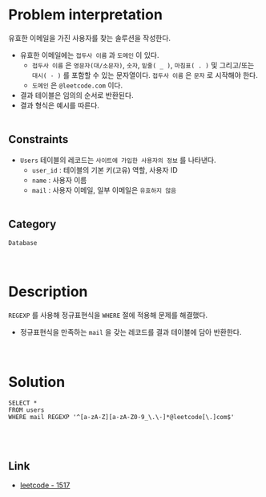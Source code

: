 # Problem interpretation
유효한 이메일을 가진 사용자를 찾는 솔루션을 작성한다.
- 유효한 이메일에는 `접두사 이름` 과 `도메인` 이 있다.
    - `접두사 이름` 은 `영문자(대/소문자)`, `숫자`, `밑줄( _ )`, `마침표( . )` 및 그리고/또는 `대시( - )` 를 포함할 수 있는 문자열이다. `접두사 이름` 은 `문자` 로 시작해야 한다.
    - `도메인` 은 `@leetcode.com` 이다.
- 결과 테이블은 임의의 순서로 반환된다.
- 결과 형식은 예시를 따른다.
<br/><br/>

## Constraints
- `Users` 테이블의 레코드는 `사이트에 가입한 사용자의 정보` 를 나타낸다.
    - `user_id` : 테이블의 기본 키(고유) 역할, 사용자 ID
    - `name` : 사용자 이름
    - `mail` : 사용자 이메일, 일부 이메일은 `유효하지 않음`
<br/><br/>

## Category
`Database`
<br/><br/><br/>

# Description
`REGEXP` 를 사용해 정규표현식을 `WHERE` 절에 적용해 문제를 해결했다.
- 정규표현식을 만족하는 `mail` 을 갖는 레코드를 결과 테이블에 담아 반환한다.
<br/><br/><br/>

# Solution
```mysql
SELECT *
FROM users
WHERE mail REGEXP '^[a-zA-Z][a-zA-Z0-9_\.\-]*@leetcode[\.]com$'
```
<br/><br/>

## Link
- [leetcode - 1517](https://leetcode.com/problems/find-users-with-valid-e-mails/description/)